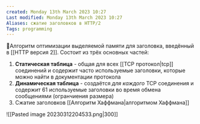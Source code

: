 ```yaml
---
created: Monday 13th March 2023 10:27
Last modified: Monday 13th March 2023 10:27
Aliases: сжатие заголовков в HTTP/2
Tags: programming
---
```


📌Алгоритм оптимизации выделяемой памяти для заголовка, введённый в [[HTTP версия 2]].
Состоит из трёх основных частей:
1. **Статическая таблица** - общая для всех [[TCP протокол|tcp]] соединений и содержит часто используемые заголовки, которые можно найти в документации протокола
2. **Динамическая таблица** - создаётся *для каждого* TCP соединения и содержит 61 используемые заголовки во время обмена сообщениями (огранчиения размера)
3. Сжатие заголовков [[Алгоритм Хаффмана|алгоритмом Хаффмана]]

![[Pasted image 20230312204533.png|300]]

